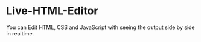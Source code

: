 # Live-HTML-Editor
You can Edit HTML, CSS and JavaScript with seeing the output side by side in realtime.
